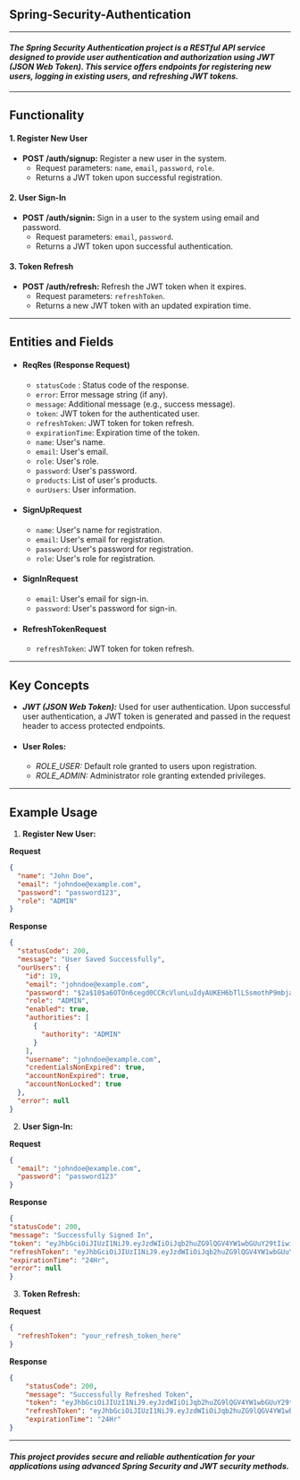 ## **Spring-Security-Authentication**
___________________
#### _The Spring Security Authentication project is a RESTful API service designed to provide user authentication and authorization using JWT (JSON Web Token). This service offers endpoints for registering new users, logging in existing users, and refreshing JWT tokens._
________
## Functionality
#### 1. Register New User
+ **POST /auth/signup:** Register a new user in the system.
  + Request parameters: `name`, `email`, `password`, `role`.
  + Returns a JWT token upon successful registration.

#### 2. User Sign-In
+ **POST /auth/signin:** Sign in a user to the system using email and password.
  + Request parameters: `email`, `password`.
  + Returns a JWT token upon successful authentication.

#### 3. Token Refresh
+ **POST /auth/refresh:** Refresh the JWT token when it expires.
  + Request parameters: `refreshToken`.
  + Returns a new JWT token with an updated expiration time.
________
## **Entities and Fields**
+ #### ReqRes (Response Request)
  + `statusCode` : Status code of the response.
  + `error`: Error message string (if any).
  + `message`: Additional message (e.g., success message).
  + `token`: JWT token for the authenticated user.
  * `refreshToken`: JWT token for token refresh.
  * `expirationTime`: Expiration time of the token.
  * `name`: User's name.
  * `email`: User's email.
  * `role`: User's role.
  * `password`: User's password.
  * `products`: List of user's products.
  * `ourUsers`: User information.

+ #### SignUpRequest
  * `name`: User's name for registration.
  * `email`: User's email for registration.
  * `password`: User's password for registration.
  * `role`: User's role for registration.

+ #### SignInRequest
  * `email`: User's email for sign-in.
  * `password`: User's password for sign-in.

+ #### RefreshTokenRequest
  * `refreshToken`: JWT token for token refresh.
_________
## **Key Concepts**
+ **_JWT (JSON Web Token):_** Used for user authentication. Upon successful user authentication, a JWT token is generated and passed in the request header to access protected endpoints.

+ #### **User Roles:**
  *  _ROLE_USER:_ Default role granted to users upon registration.
  * _ROLE_ADMIN:_ Administrator role granting extended privileges.
_______________
## **Example Usage**
1. **Register New User:**

**Request**

````json
{
  "name": "John Doe",
  "email": "johndoe@example.com",
  "password": "password123",
  "role": "ADMIN"
}
````
**Response**
````json
{
  "statusCode": 200,
  "message": "User Saved Successfully",
  "ourUsers": {
    "id": 19,
    "email": "johndoe@example.com",
    "password": "$2a$10$a6OTOn6cegd0CCRcVlunLuIdyAUKEH6bTlLSsmothP9mbjahE5w4S",
    "role": "ADMIN",
    "enabled": true,
    "authorities": [
      {
        "authority": "ADMIN"
      }
    ],
    "username": "johndoe@example.com",
    "credentialsNonExpired": true,
    "accountNonExpired": true,
    "accountNonLocked": true
  },
  "error": null
}
````
2. **User Sign-In:**

**Request**

````json
{
  "email": "johndoe@example.com",
  "password": "password123"
}
````

**Response**

````json
{
"statusCode": 200,
"message": "Successfully Signed In",
"token": "eyJhbGciOiJIUzI1NiJ9.eyJzdWIiOiJqb2huZG9lQGV4YW1wbGUuY29tIiwiaWF0IjoxNzEyMTQ3NDg1LCJleHAiOjE3MTIyMzM4ODV9._MnuZ32aC1hpeU7EeU7mbaiCA0LTH5Q9KyVyNl4ESNc",
"refreshToken": "eyJhbGciOiJIUzI1NiJ9.eyJzdWIiOiJqb2huZG9lQGV4YW1wbGUuY29tIiwiaWF0IjoxNzEyMTQ3NDg1LCJleHAiOjE3MTIyMzM4ODV9._MnuZ32aC1hpeU7EeU7mbaiCA0LTH5Q9KyVyNl4ESNc",
"expirationTime": "24Hr",
"error": null
}
````

3. **Token Refresh:**

**Request**

````json
{
  "refreshToken": "your_refresh_token_here"
}
````
**Response**

````json
{
    "statusCode": 200,
    "message": "Successfully Refreshed Token",
    "token": "eyJhbGciOiJIUzI1NiJ9.eyJzdWIiOiJqb2huZG9lQGV4YW1wbGUuY29tIiwiaWF0IjoxNzEyMTQ3NjU2LCJleHAiOjE3MTIyMzQwNTZ9.bR6QyvBFDJakTeF1599jWb9xODQrzW5iFHA7KwlcSxY",
    "refreshToken": "eyJhbGciOiJIUzI1NiJ9.eyJzdWIiOiJqb2huZG9lQGV4YW1wbGUuY29tIiwiaWF0IjoxNzEyMTQ3NDg1LCJleHAiOjE3MTIyMzM4ODV9._MnuZ32aC1hpeU7EeU7mbaiCA0LTH5Q9KyVyNl4ESNc",
    "expirationTime": "24Hr"
}
````
____________
#### _This project provides secure and reliable authentication for your applications using advanced Spring Security and JWT security methods._









